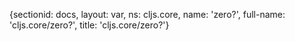 {sectionid: docs, layout: var, ns: cljs.core, name: 'zero?', full-name: 'cljs.core/zero?',
  title: 'cljs.core/zero?'}
